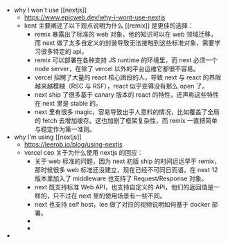 - why I won't use [[nextjs]]
	- https://www.epicweb.dev/why-i-wont-use-nextjs
	- kent 主要阐述了以下观点说明为什么 [[remix]] 是更佳的选择：
		- remix 暴露出了标准的 web 对象，他的知识可以在 web 领域迁移，而 next 做了太多自定义的封装导致无法接触到这些标准对象，需要学习很多特定的 api。
		- remix 可以部署在各种支持 JS runtime 的环境里，而 next 必须一个 node server，在除了 vercel 以外的平台运维它都很不容易。
		- vercel 招聘了大量的 react 核心团段的人，导致 next 与 react 的界限越来越模糊（RSC 与 RSF），react 似乎变得没有那么 open 了。
		- next ship 了很多基于 canary 版本的 react 的特性，还声称这些特性在 next 里是 stable 的。
		- next 里有很多 magic，容易导致出乎人意料的情况，比如覆盖了全局的 fetch 去增加缓存。这也加剧了框架复杂性，而 remix 一直把简单与稳定作为第一准则。
- why I'm using [[nextjs]]
	- https://leerob.io/blog/using-nextjs
	- vercel ceo 关于为什么使用 nextjs 的回应：
		- 关于 web 标准的问题，因为 next 初版 ship 的时间远远早于 remix，那时候很多 web 标准还没建立，现在已经不可同日而语。在 next 12 版本里加入了 middleware 也支持了 Request/Response 对象。
		- next 既支持标准 Web API，也支持自定义的 API，他们的返回值是一样的，只不过在 next 里的使用场景有一些不同。
		- next 也支持 self host，lee 做了对应的视频说明如何基于 docker 部署。
		-
		-
-